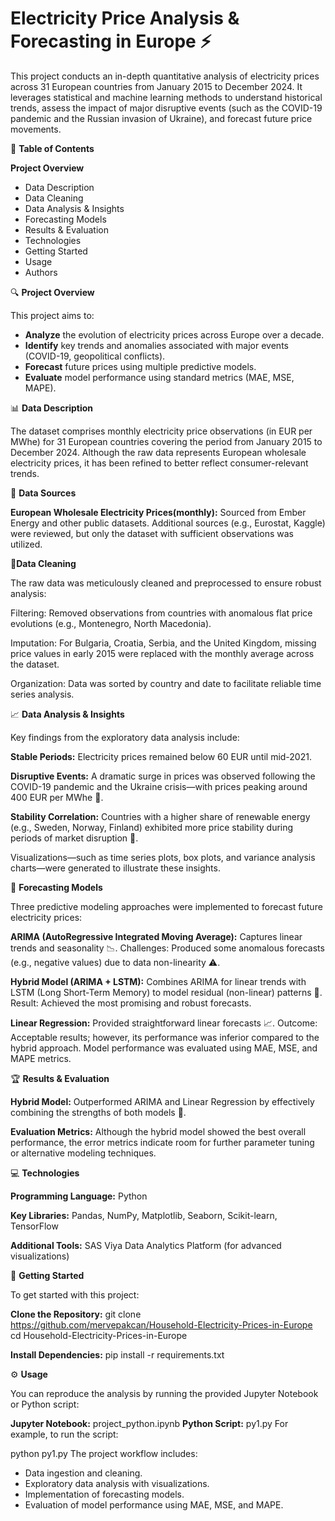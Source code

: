 # Electricity Price Analysis & Forecasting in Europe ⚡

This project conducts an in-depth quantitative analysis of electricity prices across 31 European countries from January 2015 to December 2024. It leverages statistical and machine learning methods to understand historical trends, assess the impact of major disruptive events (such as the COVID-19 pandemic and the Russian invasion of Ukraine), and forecast future price movements.

📑 **Table of Contents**

**Project Overview**
- Data Description
- Data Cleaning
- Data Analysis & Insights
- Forecasting Models
- Results & Evaluation
- Technologies
- Getting Started
- Usage
- Authors

🔍 **Project Overview**

This project aims to:

- **Analyze** the evolution of electricity prices across Europe over a decade.
- **Identify** key trends and anomalies associated with major events (COVID-19, geopolitical conflicts).
- **Forecast** future prices using multiple predictive models.
- **Evaluate** model performance using standard metrics (MAE, MSE, MAPE).

📊 **Data Description**

The dataset comprises monthly electricity price observations (in EUR per MWhe) for 31 European countries covering the period from January 2015 to December 2024. Although the raw data represents European wholesale electricity prices, it has been refined to better reflect consumer-relevant trends.

🔗 **Data Sources**

**European Wholesale Electricity Prices(monthly):** Sourced from Ember Energy and other public datasets.
Additional sources (e.g., Eurostat, Kaggle) were reviewed, but only the dataset with sufficient observations was utilized.

🧹**Data Cleaning**

The raw data was meticulously cleaned and preprocessed to ensure robust analysis:

Filtering: Removed observations from countries with anomalous flat price evolutions (e.g., Montenegro, North Macedonia).

Imputation: For Bulgaria, Croatia, Serbia, and the United Kingdom, missing price values in early 2015 were replaced with the monthly average across the dataset.

Organization: Data was sorted by country and date to facilitate reliable time series analysis.

📈 **Data Analysis & Insights**

Key findings from the exploratory data analysis include:

**Stable Periods:** Electricity prices remained below 60 EUR until mid-2021.

**Disruptive Events:** A dramatic surge in prices was observed following the COVID-19 pandemic and the Ukraine crisis—with prices peaking around 400 EUR per MWhe 🚀.

**Stability Correlation:** Countries with a higher share of renewable energy (e.g., Sweden, Norway, Finland) exhibited more price stability during periods of market disruption 🌱.

Visualizations—such as time series plots, box plots, and variance analysis charts—were generated to illustrate these insights.

🤖 **Forecasting Models**

Three predictive modeling approaches were implemented to forecast future electricity prices:

**ARIMA (AutoRegressive Integrated Moving Average):**
Captures linear trends and seasonality 📉.
Challenges: Produced some anomalous forecasts (e.g., negative values) due to data non-linearity ⚠️.

**Hybrid Model (ARIMA + LSTM):**
Combines ARIMA for linear trends with LSTM (Long Short-Term Memory) to model residual (non-linear) patterns 🤝.
Result: Achieved the most promising and robust forecasts.

**Linear Regression:**
Provided straightforward linear forecasts 📈.
Outcome: Acceptable results; however, its performance was inferior compared to the hybrid approach.
Model performance was evaluated using MAE, MSE, and MAPE metrics.

🏆 **Results & Evaluation**

**Hybrid Model:** Outperformed ARIMA and Linear Regression by effectively combining the strengths of both models 🌟.

**Evaluation Metrics:** Although the hybrid model showed the best overall performance, the error metrics indicate room for further parameter tuning or alternative modeling techniques.

💻 **Technologies**

**Programming Language:** Python 

**Key Libraries:** Pandas, NumPy, Matplotlib, Seaborn, Scikit-learn, TensorFlow

**Additional Tools:** SAS Viya Data Analytics Platform (for advanced visualizations)

🚀 **Getting Started**

To get started with this project:

**Clone the Repository:**
git clone https://github.com/mervepakcan/Household-Electricity-Prices-in-Europe
cd Household-Electricity-Prices-in-Europe

**Install Dependencies:**
pip install -r requirements.txt

⚙️ **Usage**

You can reproduce the analysis by running the provided Jupyter Notebook or Python script:

**Jupyter Notebook:** project_python.ipynb
**Python Script:** py1.py
For example, to run the script:

python py1.py
The project workflow includes:

- Data ingestion and cleaning.
- Exploratory data analysis with visualizations.
- Implementation of forecasting models.
- Evaluation of model performance using MAE, MSE, and MAPE.


